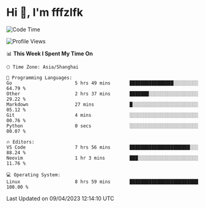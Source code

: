 # Hi 👋, I'm fffzlfk

<!--START_SECTION:waka-->
![Code Time](http://img.shields.io/badge/Code%20Time-144%20hrs%2016%20mins-blue)

![Profile Views](http://img.shields.io/badge/Profile%20Views-0-blue)

📊 **This Week I Spent My Time On** 

```text
🕑︎ Time Zone: Asia/Shanghai

💬 Programming Languages: 
Go                       5 hrs 49 mins       ████████████████░░░░░░░░░   64.79 % 
Other                    2 hrs 37 mins       ███████░░░░░░░░░░░░░░░░░░   29.22 % 
Markdown                 27 mins             █░░░░░░░░░░░░░░░░░░░░░░░░   05.12 % 
Git                      4 mins              ░░░░░░░░░░░░░░░░░░░░░░░░░   00.76 % 
Python                   0 secs              ░░░░░░░░░░░░░░░░░░░░░░░░░   00.07 % 

🔥 Editors: 
VS Code                  7 hrs 56 mins       ██████████████████████░░░   88.24 % 
Neovim                   1 hr 3 mins         ███░░░░░░░░░░░░░░░░░░░░░░   11.76 % 

💻 Operating System: 
Linux                    8 hrs 59 mins       █████████████████████████   100.00 % 
```


 Last Updated on 09/04/2023 12:14:10 UTC
<!--END_SECTION:waka-->
